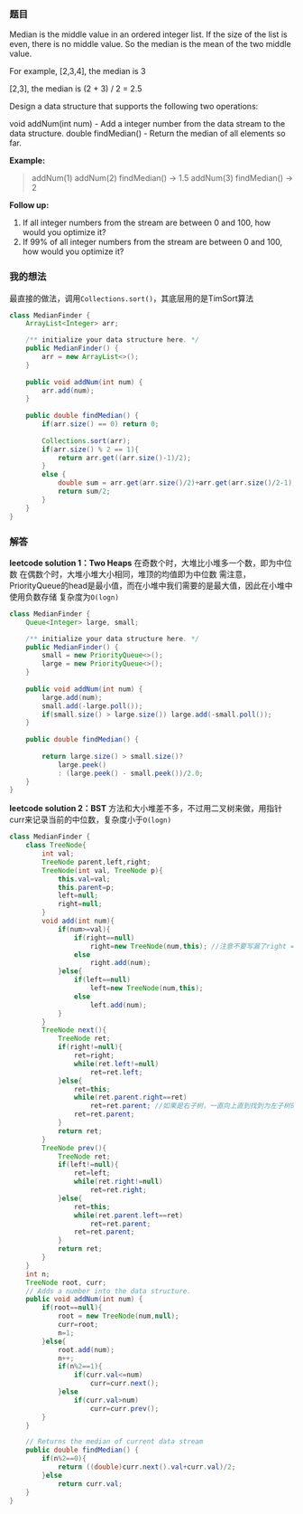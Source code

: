 ﻿### 题目
Median is the middle value in an ordered integer list. If the size of the list is even, there is no middle value. So the median is the mean of the two middle value.

For example,
[2,3,4], the median is 3

[2,3], the median is (2 + 3) / 2 = 2.5

Design a data structure that supports the following two operations:

void addNum(int num) - Add a integer number from the data stream to the data structure.
double findMedian() - Return the median of all elements so far.
 

**Example:**
>addNum(1)
addNum(2)
findMedian() -> 1.5
addNum(3) 
findMedian() -> 2
 

**Follow up:**
1. If all integer numbers from the stream are between 0 and 100, how would you optimize it?
2. If 99% of all integer numbers from the stream are between 0 and 100, how would you optimize it?

### 我的想法
最直接的做法，调用`Collections.sort()`，其底层用的是TimSort算法
```java 
class MedianFinder {
    ArrayList<Integer> arr;

    /** initialize your data structure here. */
    public MedianFinder() {
        arr = new ArrayList<>();
    }
    
    public void addNum(int num) {
        arr.add(num);
    }
    
    public double findMedian() {
        if(arr.size() == 0) return 0;
        
        Collections.sort(arr);
        if(arr.size() % 2 == 1){
            return arr.get((arr.size()-1)/2);
        }
        else {
            double sum = arr.get(arr.size()/2)+arr.get(arr.size()/2-1);
            return sum/2;
        }
    }
}
```
### 解答
**leetcode solution 1：Two Heaps**
在奇数个时，大堆比小堆多一个数，即为中位数
在偶数个时，大堆小堆大小相同，堆顶的均值即为中位数
需注意，PriorityQueue的head是最小值，而在小堆中我们需要的是最大值，因此在小堆中使用负数存储
复杂度为`O(logn)`
```java
class MedianFinder {
    Queue<Integer> large, small;

    /** initialize your data structure here. */
    public MedianFinder() {
        small = new PriorityQueue<>();
        large = new PriorityQueue<>();
    }
    
    public void addNum(int num) {
        large.add(num);
        small.add(-large.poll());
        if(small.size() > large.size()) large.add(-small.poll());
    }
    
    public double findMedian() {        
        
        return large.size() > small.size()?
            large.peek()
            : (large.peek() - small.peek())/2.0;
    }
}
```
**leetcode solution 2：BST**
方法和大小堆差不多，不过用二叉树来做，用指针curr来记录当前的中位数，复杂度小于`O(logn)`
```java
class MedianFinder {
    class TreeNode{
        int val;
        TreeNode parent,left,right;
        TreeNode(int val, TreeNode p){
            this.val=val;
            this.parent=p;
            left=null;
            right=null;
        }
        void add(int num){
            if(num>=val){
                if(right==null)
                    right=new TreeNode(num,this); //注意不要写漏了right =
                else
                    right.add(num);
            }else{
                if(left==null)
                    left=new TreeNode(num,this);
                else
                    left.add(num);
            }
        }
        TreeNode next(){
            TreeNode ret;
            if(right!=null){
                ret=right;
                while(ret.left!=null)
                    ret=ret.left;
            }else{
                ret=this;
                while(ret.parent.right==ret) 
                    ret=ret.parent; //如果是右子树，一直向上直到找到为左子树的父节点
                ret=ret.parent;
            }
            return ret;
        }
        TreeNode prev(){
            TreeNode ret;
            if(left!=null){
                ret=left;
                while(ret.right!=null)
                    ret=ret.right;
            }else{
                ret=this;
                while(ret.parent.left==ret)
                    ret=ret.parent;
                ret=ret.parent;
            }
            return ret;
        }
    }
    int n;
    TreeNode root, curr;
    // Adds a number into the data structure.
    public void addNum(int num) {
        if(root==null){
            root = new TreeNode(num,null);
            curr=root;
            n=1;
        }else{
            root.add(num);
            n++;
            if(n%2==1){
                if(curr.val<=num)
                    curr=curr.next();
            }else
                if(curr.val>num)
                    curr=curr.prev();
        }
    }

    // Returns the median of current data stream
    public double findMedian() {
        if(n%2==0){
            return ((double)curr.next().val+curr.val)/2;
        }else
            return curr.val;
    }
}
```
